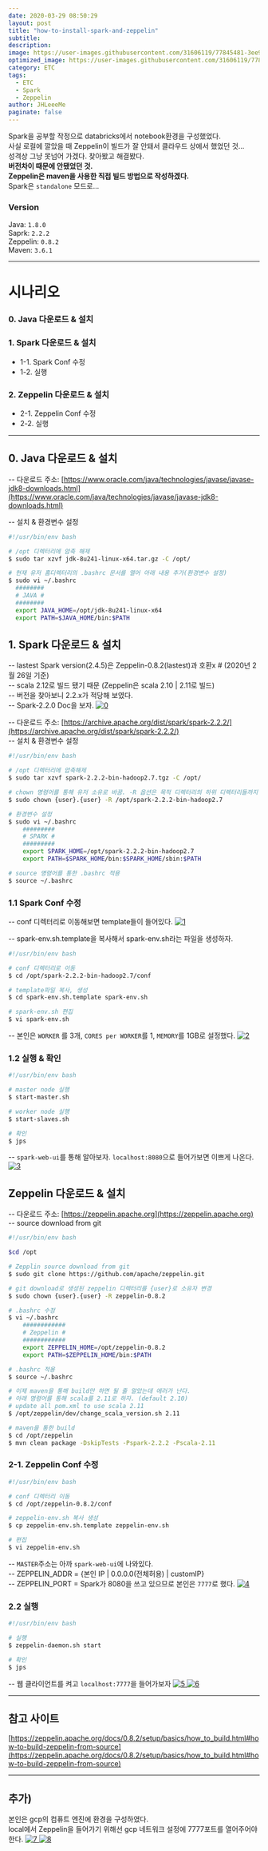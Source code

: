 ```yaml
---
date: 2020-03-29 08:50:29
layout: post
title: "how-to-install-spark-and-zeppelin"
subtitle:
description:
image: https://user-images.githubusercontent.com/31606119/77845481-3ee98a00-71ea-11ea-8f3e-ead4bc957564.png
optimized_image: https://user-images.githubusercontent.com/31606119/77845481-3ee98a00-71ea-11ea-8f3e-ead4bc957564.png
category: ETC
tags:
  - ETC
  - Spark
  - Zeppelin
author: JHLeeeMe
paginate: false
---
```


Spark을 공부할 작정으로 databricks에서 notebook환경을 구성했었다.  
사실 로컬에 깔았을 때 Zeppelin이 빌드가 잘 안돼서 클라우드 상에서 했었던 것...  
성격상 그냥 못넘어 가겠다. 찾아봤고 해결봤다.  
**버전차이 때문에 안됐었던 것.**  
**Zeppelin은 maven을 사용한 직접 빌드 방법으로 작성하겠다.**  
Spark은 ```standalone``` 모드로...  

### Version
Java: ```1.8.0```  
Saprk: ```2.2.2```  
Zeppelin: ```0.8.2```  
Maven: ```3.6.1```

---

# 시나리오
### 0. Java 다운로드 & 설치

### 1. Spark 다운로드 & 설치
- 1-1. Spark Conf 수정
- 1-2. 실행

### 2. Zeppelin 다운로드 & 설치
- 2-1. Zeppelin Conf 수정
- 2-2. 실행

---

## 0. Java 다운로드 & 설치
-- 다운로드 주소: [https://www.oracle.com/java/technologies/javase/javase-jdk8-downloads.html](https://www.oracle.com/java/technologies/javase/javase-jdk8-downloads.html)

-- 설치 & 환경변수 설정
```bash
#!/usr/bin/env bash

# /opt 디렉터리에 암축 해제
$ sudo tar xzvf jdk-8u241-linux-x64.tar.gz -C /opt/

# 현재 유저 홈디렉터리의 .bashrc 문서를 열어 아래 내용 추가(환경변수 설정)
$ sudo vi ~/.bashrc
  ########
  # JAVA #
  ########
  export JAVA_HOME=/opt/jdk-8u241-linux-x64
  export PATH=$JAVA_HOME/bin:$PATH
```

## 1. Spark 다운로드 & 설치
-- lastest Spark version(2.4.5)은 Zeppelin-0.8.2(lastest)과 호환x  # (2020년 2월 26일 기준)  
-- scala 2.12로 빌드 됐기 때문 (Zeppelin은 scala 2.10 | 2.11로 빌드)  
-- 버전을 찾아보니 2.2.x가 적당해 보였다.  
-- Spark-2.2.0 Doc을 보자.
<a href='https://user-images.githubusercontent.com/31606119/77845475-3bee9980-71ea-11ea-932a-e7ac7eba574c.png'>
![0](https://user-images.githubusercontent.com/31606119/77845475-3bee9980-71ea-11ea-932a-e7ac7eba574c.png)
</a>

-- 다운로드 주소: [https://archive.apache.org/dist/spark/spark-2.2.2/](https://archive.apache.org/dist/spark/spark-2.2.2/)  
-- 설치 & 환경변수 설정
```bash
#!/usr/bin/env bash

# /opt 디렉터리에 압축해제
$ sudo tar xzvf spark-2.2.2-bin-hadoop2.7.tgz -C /opt/

# chown 명령어를 통해 유저 소유로 바꿈. -R 옵션은 목적 디렉터리의 하위 디렉터리들까지 바꿔줌
$ sudo chown {user}.{user} -R /opt/spark-2.2.2-bin-hadoop2.7

# 환경변수 설정
$ sudo vi ~/.bashrc
    #########
    # SPARK #
    #########
    export SPARK_HOME=/opt/spark-2.2.2-bin-hadoop2.7
    export PATH=$SPARK_HOME/bin:$SPARK_HOME/sbin:$PATH

# source 명령어를 통한 .bashrc 적용
$ source ~/.bashrc
```

### 1.1 Spark Conf 수정
-- conf 디렉터리로 이동해보면 template들이 들어있다.
<a href='https://user-images.githubusercontent.com/31606119/77845476-3d1fc680-71ea-11ea-815e-2fc2c71ab81b.png'>
![1](https://user-images.githubusercontent.com/31606119/77845476-3d1fc680-71ea-11ea-815e-2fc2c71ab81b.png)
</a>

-- spark-env.sh.template을 복사해서 spark-env.sh라는 파일을 생성하자.
```bash
#!/usr/bin/env bash

# conf 디렉터리로 이동
$ cd /opt/spark-2.2.2-bin-hadoop2.7/conf

# template파일 복사, 생성
$ cd spark-env.sh.template spark-env.sh

# spark-env.sh 편집
$ vi spark-env.sh
```

-- 본인은 ```WORKER``` 를 3개, ```CORES per WORKER```를 1,  ```MEMORY```를 1GB로 설정했다.
<a href='https://user-images.githubusercontent.com/31606119/77845478-3db85d00-71ea-11ea-9065-a717e4295f80.png'>
![2](https://user-images.githubusercontent.com/31606119/77845478-3db85d00-71ea-11ea-9065-a717e4295f80.png)
</a>

### 1.2 실행 & 확인
```bash
#!/usr/bin/env bash

# master node 실행
$ start-master.sh

# worker node 실행
$ start-slaves.sh

# 확인
$ jps
```

-- ```spark-web-ui```를 통해 알아보자. ```localhost:8080```으로 들어가보면 이쁘게 나온다.
<a href='https://user-images.githubusercontent.com/31606119/77845479-3e50f380-71ea-11ea-9a41-4bd317ebe308.png'>
![3](https://user-images.githubusercontent.com/31606119/77845479-3e50f380-71ea-11ea-9a41-4bd317ebe308.png)
</a>

## Zeppelin 다운로드 & 설치
-- 다운로드 주소: [https://zeppelin.apache.org](https://zeppelin.apache.org)  
-- source download from git
```bash
#!/usr/bin/env bash

$cd /opt

# Zepplin source download from git
$ sudo git clone https://github.com/apache/zeppelin.git

# git download로 생성된 zeppelin 디렉터리를 {user}로 소유자 변경
$ sudo chown {user}.{user} -R zeppelin-0.8.2

# .bashrc 수정
$ vi ~/.bashrc
    ############
    # Zeppelin #
    ############
    export ZEPPELIN_HOME=/opt/zeppelin-0.8.2
    export PATH=$ZEPPELIN_HOME/bin:$PATH

# .bashrc 적용
$ source ~/.bashrc

# 이제 maven을 통해 build만 하면 될 줄 알았는데 에러가 난다. 
# 아래 명령어를 통해 scala를 2.11로 하자. (default 2.10)
# update all pom.xml to use scala 2.11
$ /opt/zeppelin/dev/change_scala_version.sh 2.11

# maven을 통한 build
$ cd /opt/zeppelin
$ mvn clean package -DskipTests -Pspark-2.2.2 -Pscala-2.11
```

### 2-1. Zeppelin Conf 수정
```bash
#!/usr/bin/env bash

# conf 디렉터리 이동
$ cd /opt/zeppelin-0.8.2/conf

# zeppelin-env.sh 복사 생성
$ cp zeppelin-env.sh.template zeppelin-env.sh

# 편집
$ vi zeppelin-env.sh
```

-- ```MASTER```주소는 아까 ```spark-web-ui```에 나와있다.  
-- ZEPPELIN_ADDR = {본인 IP | 0.0.0.0(전체허용) | customIP}  
-- ZEPPELIN_PORT = Spark가 8080을 쓰고 있으므로 본인은 ```7777```로 했다.
<a href='https://user-images.githubusercontent.com/31606119/77845480-3ee98a00-71ea-11ea-9fcb-4c4dc5705ce1.png'>
![4](https://user-images.githubusercontent.com/31606119/77845480-3ee98a00-71ea-11ea-9fcb-4c4dc5705ce1.png)
</a>

### 2.2 실행
```bash
#!/usr/bin/env bash

# 실행
$ zeppelin-daemon.sh start

# 확인
$ jps
```

-- 웹 클라이언트를 켜고 ```localhost:7777```을 들어가보자
<a href='https://user-images.githubusercontent.com/31606119/77845481-3ee98a00-71ea-11ea-8f3e-ead4bc957564.png'>
![5](https://user-images.githubusercontent.com/31606119/77845481-3ee98a00-71ea-11ea-8f3e-ead4bc957564.png)
</a>
<a href='https://user-images.githubusercontent.com/31606119/77845483-3f822080-71ea-11ea-8b43-7598c838b9f7.png'>
![6](https://user-images.githubusercontent.com/31606119/77845483-3f822080-71ea-11ea-8b43-7598c838b9f7.png)
</a>

---

## 참고 사이트
[https://zeppelin.apache.org/docs/0.8.2/setup/basics/how_to_build.html#how-to-build-zeppelin-from-source](https://zeppelin.apache.org/docs/0.8.2/setup/basics/how_to_build.html#how-to-build-zeppelin-from-source)

---

## 추가)
본인은 gcp의 컴퓨트 엔진에 환경을 구성하였다.  
local에서 Zeppelin을 들어가기 위해선 gcp 네트워크 설정에 7777포트를 열어주어야 한다.
<a href='https://user-images.githubusercontent.com/31606119/77845484-401ab700-71ea-11ea-9489-1e17cea5f52d.png'>
![7](https://user-images.githubusercontent.com/31606119/77845484-401ab700-71ea-11ea-9489-1e17cea5f52d.png)
</a>
<a href='https://user-images.githubusercontent.com/31606119/77845485-401ab700-71ea-11ea-9d4e-1e4d955cccee.png'>
![8](https://user-images.githubusercontent.com/31606119/77845485-401ab700-71ea-11ea-9d4e-1e4d955cccee.png)
</a>


